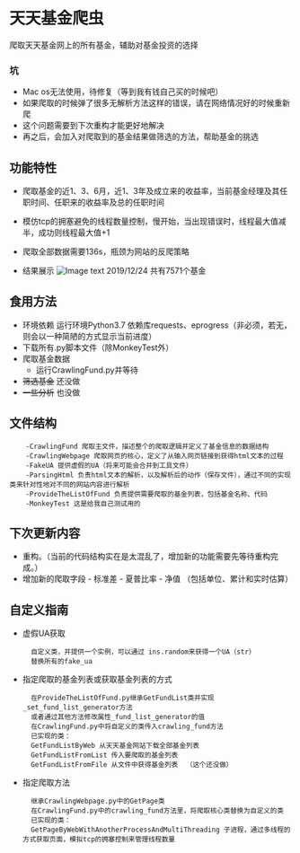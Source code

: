 # 天天基金爬虫
爬取天天基金网上的所有基金，辅助对基金投资的选择

### 坑
- Mac os无法使用，待修复（等到我有钱自己买的时候吧）
- 如果爬取的时候弹了很多无解析方法这样的错误，请在网络情况好的时候重新爬
- 这个问题需要到下次重构才能更好地解决
- 再之后，会加入对爬取到的基金结果做筛选的方法，帮助基金的挑选
        
## 功能特性
- 爬取基金的近1、3、6月，近1、3年及成立来的收益率，当前基金经理及其任职时间、任职来的收益率及总的任职时间
- 模仿tcp的拥塞避免的线程数量控制，慢开始，当出现错误时，线程最大值减半，成功则线程最大值+1
- 爬取全部数据需要136s，瓶颈为网站的反爬策略

- 结果展示
    ![Image text](./image/result-2.png)
    2019/12/24 共有7571个基金

## 食用方法
- 环境依赖
    运行环境Python3.7
    依赖库requests、eprogress（非必须，若无，则会以一种简陋的方式显示当前进度）
- 下载所有.py脚本文件（除MonkeyTest外）
- 爬取基金数据
    - 运行CrawlingFund.py并等待
- ~~筛选基金~~ 还没做
- ~~一些分析~~ 也没做

## 文件结构

        -CrawlingFund 爬取主文件，描述整个的爬取逻辑并定义了基金信息的数据结构
        -CrawlingWebpage 爬取网页的核心，定义了从输入网页链接到获得html文本的过程
        -FakeUA 提供虚假的UA（将来可能会合并到工具文件）
        -ParsingHtml 负责html文本的解析，以及解析后的动作（保存文件），通过不同的实现类来针对性地对不同的网站内容进行解析
        -ProvideTheListOfFund 负责提供需要爬取的基金列表，包括基金名称、代码
        -MonkeyTest 这是给我自己测试用的
        
## 下次更新内容
- 重构。（当前的代码结构实在是太混乱了，增加新的功能需要先等待重构完成。）
- 增加新的爬取字段
        - 标准差
        - 夏普比率
        - 净值 （包括单位、累计和实时估算）

## 自定义指南
- 虚假UA获取
        
        自定义类，并提供一个实例，可以通过 ins.random来获得一个UA（str）
        替换所有的fake_ua

- 指定爬取的基金列表或获取基金列表的方式

        在ProvideTheListOfFund.py继承GetFundList类并实现_set_fund_list_generator方法
        或者通过其他方法修改属性_fund_list_generator的值
        在CrawlingFund.py中将自定义的类传入crawling_fund方法
        已实现的类：
        GetFundListByWeb 从天天基金网站下载全部基金列表
        GetFundListFromList 传入要爬取的基金列表
        GetFundListFromFile 从文件中获得基金列表  （这个还没做）
        
- 指定爬取方法
        
        继承CrawlingWebpage.py中的GetPage类
        在CrawlingFund.py中的crawling_fund方法里，将爬取核心类替换为自定义的类
        已实现的类：
        GetPageByWebWithAnotherProcessAndMultiThreading 子进程，通过多线程的方式获取页面，模拟tcp的拥塞控制来管理线程数量
        

